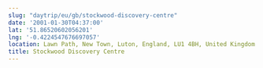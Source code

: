 ```yaml
---
slug: "daytrip/eu/gb/stockwood-discovery-centre"
date: '2001-01-30T04:37:00'
lat: '51.86520602056201'
lng: '-0.4224547676697057'
location: Lawn Path, New Town, Luton, England, LU1 4BH, United Kingdom
title: Stockwood Discovery Centre
---
```



